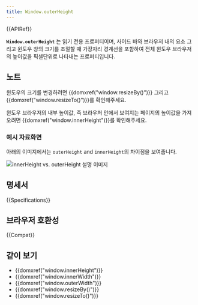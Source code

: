 ```yaml
---
title: Window.outerHeight
---
```


{{APIRef}}

**`Window.outerHeight`** 는 읽기 전용 프로퍼티이며, 사이드 바와 브라우저 내의 요소 그리고 윈도우 창의 크기를 조절할 때 가장자리 경계선을 포함하여 전체 윈도우 브라우저의 높이값을 픽셀단위로 나타내는 프로퍼티입니다.


## 노트

윈도우의 크기를 변경하려면 {{domxref("window.resizeBy()")}} 그리고 {{domxref("window.resizeTo()")}}를 확인해주세요.

윈도우 브라우저의 내부 높이값, 즉 브라우저 안에서 보여지는 페이지의 높이값을 가져오려면 {{domxref("window.innerHeight")}}를 확인해주세요.


### 예시 자료화면

아래의 이미지에서는 `outerHeight` and `innerHeight`의 차이점을 보여줍니다.

![innerHeight vs. outerHeight 설명 이미지](firefoxinnervsouterheight2.png)

## 명세서

{{Specifications}}

## 브라우저 호환성

{{Compat}}

## 같이 보기

- {{domxref("window.innerHeight")}}
- {{domxref("window.innerWidth")}}
- {{domxref("window.outerWidth")}}
- {{domxref("window.resizeBy()")}}
- {{domxref("window.resizeTo()")}}
